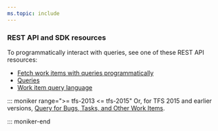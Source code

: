 ```yaml
---
ms.topic: include
---
```


### REST API and SDK resources  

To programmatically interact with queries, see one of these REST API resources:  

- [Fetch work items with queries programmatically](../../integrate/quickstarts/work-item-quickstart.md) 
- [Queries](/rest/api/vsts/wit/queries)
- [Work item query language](/rest/api/vsts/wit/wiql)


::: moniker range=">= tfs-2013 <= tfs-2015"
Or, for TFS 2015 and earlier versions, [Query for Bugs, Tasks, and Other Work Items](https://msdn.microsoft.com/library/bb130306.aspx).

::: moniker-end